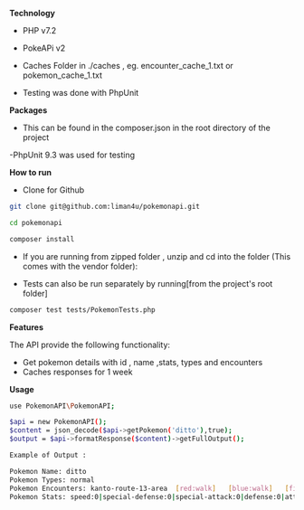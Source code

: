  **Technology**

- PHP v7.2

- PokeAPi v2

- Caches Folder in ./caches , eg. encounter_cache_1.txt or pokemon_cache_1.txt

- Testing was done with PhpUnit 

 **Packages**

- This can be found in the composer.json in the root directory of the project

-PhpUnit 9.3 was used for testing


 **How to run**
- Clone for Github
```bash
git clone git@github.com:liman4u/pokemonapi.git

cd pokemonapi

composer install

```


- If you are running from zipped folder , unzip and cd into the folder (This comes with the vendor folder):

- Tests can also be run separately by running[from the project's root folder] 
```bash
composer test tests/PokemonTests.php
```

 **Features**

The API  provide the following functionality:

- Get pokemon details with id , name ,stats, types and encounters
- Caches responses for 1 week

 **Usage**

```bash
use PokemonAPI\PokemonAPI;

$api = new PokemonAPI();
$content = json_decode($api->getPokemon('ditto'),true);
$output = $api->formatResponse($content)->getFullOutput();

Example of Output :

Pokemon Name: ditto
Pokemon Types: normal
Pokemon Encounters: kanto-route-13-area  [red:walk]   [blue:walk]   [firered:walk]   [leafgreen:walk] |kanto-route-14-area  [red:walk]   [blue:walk]   [firered:walk]   [leafgreen:walk] |kanto-route-15-area  [red:walk]   [blue:walk]   [firered:walk]   [leafgreen:walk] |kanto-route-23-area  [red:walk]   [blue:walk] 
Pokemon Stats: speed:0|special-defense:0|special-attack:0|defense:0|attack:0|hp:1
``` 
